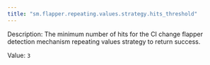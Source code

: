 ```yaml
---
title: "sm.flapper.repeating.values.strategy.hits_threshold"
---
```


Description: The minimum number of hits for the CI change flapper detection mechanism repeating values strategy to return success.

Value: `3`